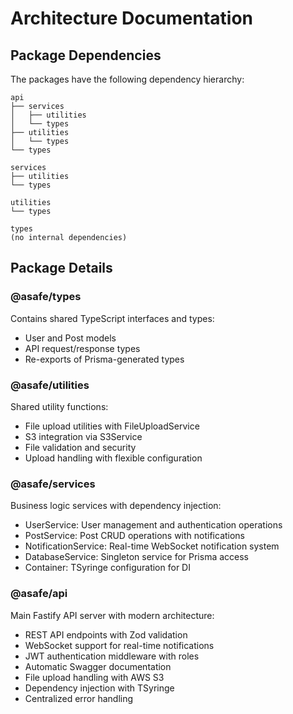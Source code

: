 # Architecture Documentation

## Package Dependencies

The packages have the following dependency hierarchy:

```
api
├── services
│   ├── utilities
│   └── types
├── utilities
│   └── types
└── types

services
├── utilities
└── types

utilities
└── types

types
(no internal dependencies)
```

## Package Details

### @asafe/types
Contains shared TypeScript interfaces and types:
- User and Post models
- API request/response types
- Re-exports of Prisma-generated types

### @asafe/utilities
Shared utility functions:
- File upload utilities with FileUploadService
- S3 integration via S3Service
- File validation and security
- Upload handling with flexible configuration

### @asafe/services
Business logic services with dependency injection:
- UserService: User management and authentication operations
- PostService: Post CRUD operations with notifications
- NotificationService: Real-time WebSocket notification system
- DatabaseService: Singleton service for Prisma access
- Container: TSyringe configuration for DI

### @asafe/api
Main Fastify API server with modern architecture:
- REST API endpoints with Zod validation
- WebSocket support for real-time notifications
- JWT authentication middleware with roles
- Automatic Swagger documentation
- File upload handling with AWS S3
- Dependency injection with TSyringe
- Centralized error handling
